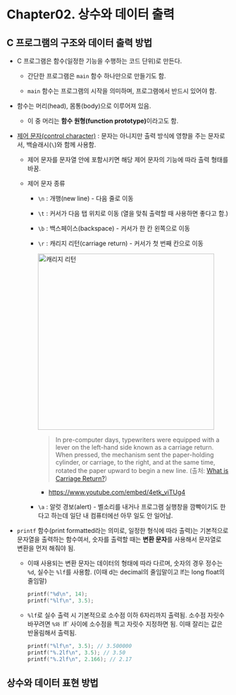 # Chapter02. 상수와 데이터 출력

## C 프로그램의 구조와 데이터 출력 방법

- C 프로그램은 함수(일정한 기능을 수행하는 코드 단위)로 만든다.

  - 간단한 프로그램은 `main` 함수 하나만으로 만들기도 함.

  - `main` 함수는 프로그램의 시작을 의미하며, 프로그램에서 반드시 있어야 함.

- 함수는 머리(head), 몸통(body)으로 이루어져 있음.

  - 이 중 머리는 <b>함수 원형(function prototype)</b>이라고도 함.

- [제어 문자(control character)](https://ko.wikipedia.org/wiki/%EC%A0%9C%EC%96%B4_%EB%AC%B8%EC%9E%90) : 문자는 아니지만 출력 방식에 영향을 주는 문자로서, 백슬래시(`\`)와 함께 사용함.

  - 제어 문자를 문자열 안에 포함시키면 해당 제어 문자의 기능에 따라 출력 형태를 바꿈.

  - 제어 문자 종류

    - `\n` : 개행(new line) - 다음 줄로 이동

    - `\t` : 커서가 다음 탭 위치로 이동 (열을 맞춰 출력할 때 사용하면 좋다고 함.)

    - `\b` : 백스페이스(backspace) - 커서가 한 칸 왼쪽으로 이동

    - `\r` : 캐리지 리턴(carriage return) - 커서가 첫 번째 칸으로 이동

      <img src="../images/carriage-return.jpeg" alt="캐리지 리턴" width=400 />

      > In pre-computer days, typewriters were equipped with a lever on the left-hand side known as a carriage return. When pressed, the mechanism sent the paper-holding cylinder, or carriage, to the right, and at the same time, rotated the paper upward to begin a new line. (출처: [What is Carriage Return?](https://www.easytechjunkie.com/what-is-carriage-return.htm))

      - https://www.youtube.com/embed/4etk_viTUg4

    - `\a` : 알럿 경보(alert) - 벨소리를 내거나 프로그램 실행창을 깜빡이기도 한다고 하는데 일단 내 컴퓨터에선 아무 일도 안 일어남.

- `printf` 함수(print formatted라는 의미로, 일정한 형식에 따라 출력)는 기본적으로 문자열을 출력하는 함수여서, 숫자를 출력할 때는 <b>변환 문자</b>를 사용해서 문자열로 변환을 먼저 해줘야 됨.

  - 이때 사용되는 변환 문자는 데이터의 형태에 따라 다르며, 숫자의 경우 정수는 `%d`, 실수는 `%lf`를 사용함. (이때 d는 decimal의 줄임말이고 lf는 long float의 줄임말)

    ```c
    printf("%d\n", 14);
    printf("%lf\n", 3.5);
    ```

  - `%lf`로 실수 출력 시 기본적으로 소수점 이하 6자리까지 출력됨. 소수점 자릿수 바꾸려면 `%와 `lf` 사이에 소수점을 찍고 자릿수 지정하면 됨. 이때 잘리는 값은 반올림해서 출력됨.

    ```c
    printf("%lf\n", 3.5); // 3.500000
    printf("%.2lf\n", 3.5); // 3.50
    printf("%.2lf\n", 2.166); // 2.17
    ```

## 상수와 데이터 표현 방법
